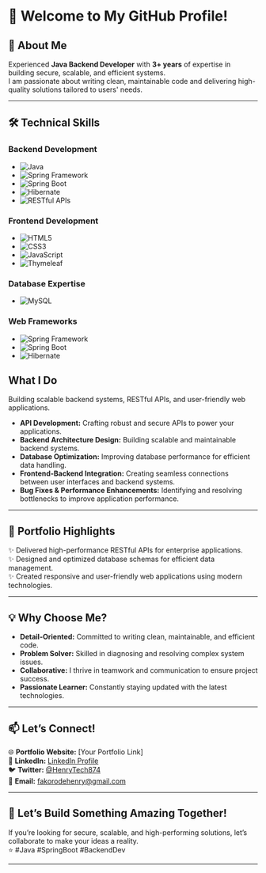 
# 👋 Welcome to My GitHub Profile!

## 🌟 About Me  
Experienced **Java Backend Developer** with **3+ years** of expertise in building secure, scalable, and efficient systems.  
I am passionate about writing clean, maintainable code and delivering high-quality solutions tailored to users' needs.  

---

## 🛠️ Technical Skills

### Backend Development
- ![Java](https://img.shields.io/badge/Java-orange?style=flat-square&logo=java&logoColor=white)
- ![Spring Framework](https://img.shields.io/badge/Spring%20Framework-green?style=flat-square&logo=spring&logoColor=white)
- ![Spring Boot](https://img.shields.io/badge/Spring%20Boot-darkgreen?style=flat-square&logo=spring&logoColor=white)
- ![Hibernate](https://img.shields.io/badge/Hibernate-purple?style=flat-square&logo=hibernate&logoColor=white)
- ![RESTful APIs](https://img.shields.io/badge/RESTful-APIs-blue?style=flat-square)

### Frontend Development
- ![HTML5](https://img.shields.io/badge/HTML5-red?style=flat-square&logo=html5&logoColor=white)
- ![CSS3](https://img.shields.io/badge/CSS3-blue?style=flat-square&logo=css3&logoColor=white)
- ![JavaScript](https://img.shields.io/badge/JavaScript-yellow?style=flat-square&logo=javascript&logoColor=white)
- ![Thymeleaf](https://img.shields.io/badge/Thymeleaf-green?style=flat-square&logo=thymeleaf&logoColor=white)

### Database Expertise
- ![MySQL](https://img.shields.io/badge/MySQL-blue?style=flat-square&logo=mysql&logoColor=white)

### Web Frameworks
- ![Spring Framework](https://img.shields.io/badge/Spring%20Framework-green?style=flat-square&logo=spring&logoColor=white)
- ![Spring Boot](https://img.shields.io/badge/Spring%20Boot-darkgreen?style=flat-square&logo=spring&logoColor=white)
- ![Hibernate](https://img.shields.io/badge/Hibernate-purple?style=flat-square&logo=hibernate&logoColor=white)

## What I Do
Building scalable backend systems, RESTful APIs, and user-friendly web applications.

- **API Development:** Crafting robust and secure APIs to power your applications.  
- **Backend Architecture Design:** Building scalable and maintainable backend systems.  
- **Database Optimization:** Improving database performance for efficient data handling.  
- **Frontend-Backend Integration:** Creating seamless connections between user interfaces and backend systems.  
- **Bug Fixes & Performance Enhancements:** Identifying and resolving bottlenecks to improve application performance.  

---

## 💼 Portfolio Highlights  

✨ Delivered high-performance RESTful APIs for enterprise applications.  
✨ Designed and optimized database schemas for efficient data management.  
✨ Created responsive and user-friendly web applications using modern technologies.  

---

## 💡 Why Choose Me?  

- **Detail-Oriented:** Committed to writing clean, maintainable, and efficient code.  
- **Problem Solver:** Skilled in diagnosing and resolving complex system issues.  
- **Collaborative:** I thrive in teamwork and communication to ensure project success.  
- **Passionate Learner:** Constantly staying updated with the latest technologies.  

---

## 📫 Let’s Connect!  

🌐 **Portfolio Website:** [Your Portfolio Link]  
💼 **LinkedIn:** [LinkedIn Profile](https://www.linkedin.com/in/fakorode-henry-2663422aa)  
🐦 **Twitter:** [@HenryTech874](https://x.com/henrytech874?t=TGVUa3Xau1KMr4LgrUfh9g&s=09)  
📧 **Email:** fakorodehenry@gmail.com  

---

## 🚀 Let’s Build Something Amazing Together!  

If you’re looking for secure, scalable, and high-performing solutions, let’s collaborate to make your ideas a reality.  
⭐ #Java #SpringBoot #BackendDev  

---
